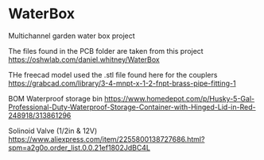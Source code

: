 # WaterBox
Multichannel garden water box project 

The files found in the PCB folder are taken from this project 
https://oshwlab.com/daniel.whitney/WaterBox

THe freecad model used the .stl file found here for the couplers 
https://grabcad.com/library/3-4-mnpt-x-1-2-fnpt-brass-pipe-fitting-1

BOM
Waterproof storage bin https://www.homedepot.com/p/Husky-5-Gal-Professional-Duty-Waterproof-Storage-Container-with-Hinged-Lid-in-Red-248918/313861296

Solinoid Valve (1/2in & 12V)
https://www.aliexpress.com/item/2255800138727686.html?spm=a2g0o.order_list.0.0.21ef1802JdBC4L
